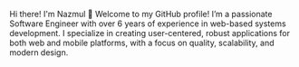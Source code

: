 Hi there! I'm Nazmul 👋
Welcome to my GitHub profile! I’m a passionate Software Engineer with over 6 years of experience in web-based systems development. I specialize in creating user-centered, robust applications for both web and mobile platforms, with a focus on quality, scalability, and modern design.
